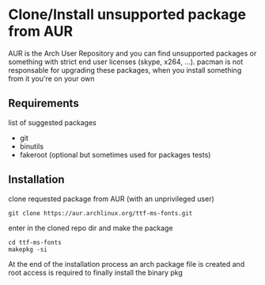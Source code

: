 # Clone/Install unsupported package from AUR
AUR is the Arch User Repository and you can find unsupported packages or something with strict end user licenses
(skype, x264, ...). pacman is not responsable for upgrading these packages, when you install something from it you're
on your own

## Requirements
list of suggested packages
- git
- binutils
- fakeroot (optional but sometimes used for packages tests)

## Installation
clone requested package from AUR (with an unprivileged user)
```
git clone https://aur.archlinux.org/ttf-ms-fonts.git
```
enter in the cloned repo dir and make the package
```
cd ttf-ms-fonts
makepkg -si
```
At the end of the installation process an arch package file is created and root access is required to finally install
the binary pkg
